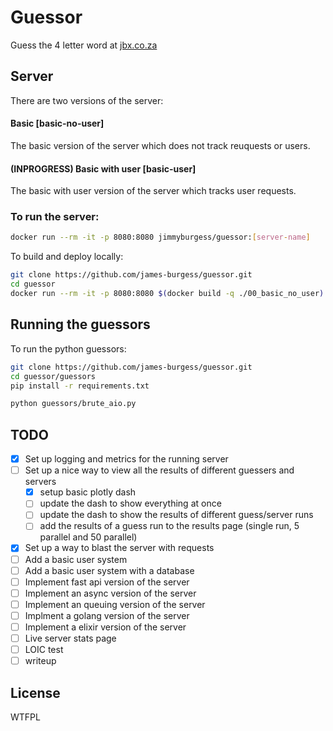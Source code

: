 # Guessor
Guess the 4 letter word at [jbx.co.za](https://jbx.co.za)

## Server
There are two versions of the server:

#### Basic [basic-no-user]
The basic version of the server which does not track reuquests or users.

#### (INPROGRESS) Basic with user [basic-user]
The basic with user version of the server which tracks user requests.


### To run the server:

```bash
docker run --rm -it -p 8080:8080 jimmyburgess/guessor:[server-name]
```

To build and deploy locally:
```bash
git clone https://github.com/james-burgess/guessor.git
cd guessor
docker run --rm -it -p 8080:8080 $(docker build -q ./00_basic_no_user)
```


## Running the guessors
To run the python guessors:

```bash
git clone https://github.com/james-burgess/guessor.git
cd guessor/guessors
pip install -r requirements.txt
```

```bash
python guessors/brute_aio.py
```


## TODO
- [x] Set up logging and metrics for the running server
- [ ] Set up a nice way to view all the results of different guessers and servers
  - [x] setup basic plotly dash
  - [ ] update the dash to show everything at once
  - [ ] update the dash to show the results of different guess/server runs
  - [ ] add the results of a guess run to the results page (single run, 5 parallel and 50 parallel)
- [x] Set up a way to blast the server with requests
- [ ] Add a basic user system
- [ ] Add a basic user system with a database
- [ ] Implement fast api version of the server
- [ ] Implement an async version of the server
- [ ] Implement an queuing version of the server
- [ ] Implment a golang version of the server
- [ ] Implement a elixir version of the server
- [ ] Live server stats page
- [ ] LOIC test
- [ ] writeup

## License
WTFPL
